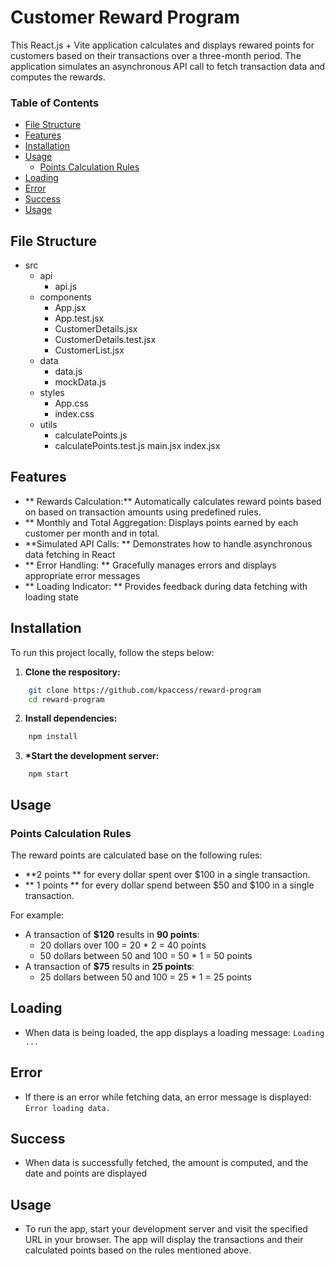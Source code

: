 # Customer Reward Program

This React.js + Vite application calculates and displays rewared points for customers based on their transactions over a three-month period. The application simulates an asynchronous API call to fetch transaction data and computes the rewards.

### Table of Contents

- [File Structure](#file_structure)
- [Features](#features)
- [Installation](#installation)
- [Usage](#usage)
  - [Points Calculation Rules](#points-calculation-rules)
- [Loading](#loading)
- [Error](#error)
- [Success](#success)
- [Usage](#usage)

## File Structure

- src
  - api
    - api.js
  - components
    - App.jsx
    - App.test.jsx
    - CustomerDetails.jsx
    - CustomerDetails.test.jsx
    - CustomerList.jsx
  - data
    - data.js
    - mockData.js
  - styles
    - App.css
    - index.css
  - utils
    - calculatePoints.js
    - calculatePoints.test.js
      main.jsx
      index.jsx

## Features

- ** Rewards Calculation:** Automatically calculates reward points based on based on transaction amounts using predefined rules.
- \*\* Monthly and Total Aggregation: Displays points earned by each customer per month and in total.
- \*\*Simulated API Calls: \*\* Demonstrates how to handle asynchronous data fetching in React
- ** Error Handling: ** Gracefully manages errors and displays appropriate error messages
- ** Loading Indicator: ** Provides feedback during data fetching with loading state

## Installation

To run this project locally, follow the steps below:

1. **Clone the respository:**

```bash
    git clone https://github.com/kpaccess/reward-program
    cd reward-program
```

2. **Install dependencies:**

```bash
    npm install
```

3. **\*Start the development server:**

```base
    npm start
```

## Usage

### Points Calculation Rules

The reward points are calculated base on the following rules:

- **2 points ** for every dollar spent over $100 in a single transaction.
- ** 1 points ** for every dollar spend between $50 and $100 in a single transaction.

For example:

- A transaction of **$120** results in **90 points**:
  - 20 dollars over 100 = 20 \* 2 = 40 points
  - 50 dollars between 50 and 100 = 50 \* 1 = 50 points
- A transaction of **$75** results in **25 points**:
  - 25 dollars between 50 and 100 = 25 \* 1 = 25 points

## Loading

- When data is being loaded, the app displays a loading message: `Loading ...`

## Error

- If there is an error while fetching data, an error message is displayed: `Error loading data.`

## Success

- When data is successfully fetched, the amount is computed, and the date and points are displayed

## Usage

- To run the app, start your development server and visit the specified URL in your browser. The app will display the transactions and their calculated points based on the rules mentioned above.
